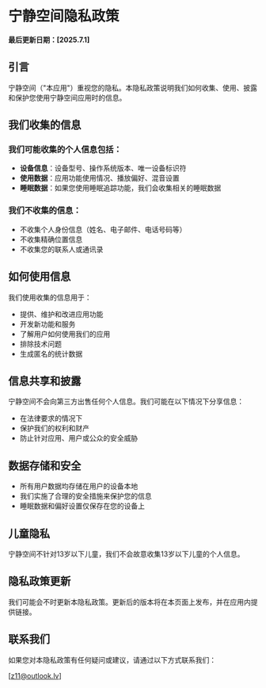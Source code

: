 # 宁静空间隐私政策

**最后更新日期：[2025.7.1]**

## 引言

宁静空间（"本应用"）重视您的隐私。本隐私政策说明我们如何收集、使用、披露和保护您使用宁静空间应用时的信息。

## 我们收集的信息

### 我们可能收集的个人信息包括：

- **设备信息**：设备型号、操作系统版本、唯一设备标识符
- **使用数据**：应用功能使用情况、播放偏好、混音设置
- **睡眠数据**：如果您使用睡眠追踪功能，我们会收集相关的睡眠数据

### 我们不收集的信息：

- 不收集个人身份信息（姓名、电子邮件、电话号码等）
- 不收集精确位置信息
- 不收集您的联系人或通讯录

## 如何使用信息

我们使用收集的信息用于：

- 提供、维护和改进应用功能
- 开发新功能和服务
- 了解用户如何使用我们的应用
- 排除技术问题
- 生成匿名的统计数据

## 信息共享和披露

宁静空间不会向第三方出售任何个人信息。我们可能在以下情况下分享信息：

- 在法律要求的情况下
- 保护我们的权利和财产
- 防止针对应用、用户或公众的安全威胁

## 数据存储和安全

- 所有用户数据均存储在用户的设备本地
- 我们实施了合理的安全措施来保护您的信息
- 睡眠数据和偏好设置仅保存在您的设备上

## 儿童隐私

宁静空间不针对13岁以下儿童，我们不会故意收集13岁以下儿童的个人信息。

## 隐私政策更新

我们可能会不时更新本隐私政策。更新后的版本将在本页面上发布，并在应用内提供链接。

## 联系我们

如果您对本隐私政策有任何疑问或建议，请通过以下方式联系我们：

[z11@outlook.lv]
